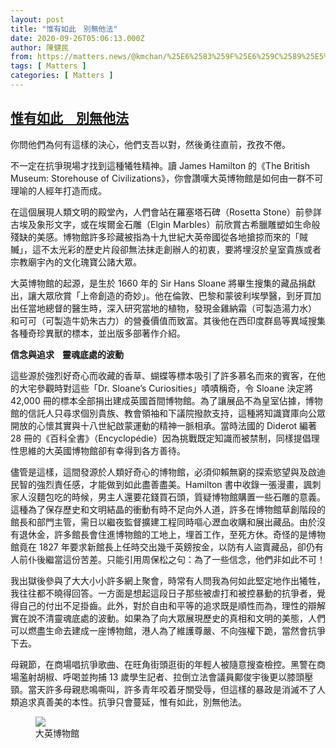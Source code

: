 ```yaml
---
layout: post
title: "惟有如此　別無他法"
date: 2020-09-26T05:06:13.000Z
author: 陳健民
from: https://matters.news/@kmchan/%25E6%2583%259F%25E6%259C%2589%25E5%25A6%2582%25E6%25AD%25A4-%25E5%2588%25A5%25E7%2584%25A1%25E4%25BB%2596%25E6%25B3%2595-bafyreicljrui2i6yom3kg3vyxbqaphvxkecvwdbwkk4ue6mtyjlucnmp7u
tags: [ Matters ]
categories: [ Matters ]
---
```

<!--1601096773000-->
[惟有如此　別無他法](https://matters.news/@kmchan/%25E6%2583%259F%25E6%259C%2589%25E5%25A6%2582%25E6%25AD%25A4-%25E5%2588%25A5%25E7%2584%25A1%25E4%25BB%2596%25E6%25B3%2595-bafyreicljrui2i6yom3kg3vyxbqaphvxkecvwdbwkk4ue6mtyjlucnmp7u)
------

<div>
<p>你問他們為何有這樣的決心，他們支吾以對，然後勇往直前，孜孜不倦。</p><p>不一定在抗爭現場才找到這種犧牲精神。讀 James Hamilton 的《The British Museum: Storehouse of Civilizations》，你會讚嘆大英博物館是如何由一群不可理喻的人經年打造而成。</p><p>在這個展現人類文明的殿堂內，人們會站在羅塞塔石碑（Rosetta Stone）前參詳古埃及象形文字，或在埃爾金石雕（Elgin Marbles）前欣賞古希臘雕塑如生命般殘缺的美感。博物館許多珍藏被指為十九世紀大英帝國從各地搶掠而來的「賊贓」，這不太光彩的歷史片段卻無法抹走創辦人的初衷，要將埋沒於皇室貴族或者宗教廟宇內的文化瑰寶公諸大眾。</p><p>大英博物館的起源，是生於 1660 年的 Sir Hans Sloane 將畢生搜集的藏品捐獻出，讓大眾欣賞「上帝創造的奇妙」。他在倫敦、巴黎和蒙彼利埃學醫，到牙買加出任當地總督的醫生時，深入研究當地的植物，發現金雞納霜（可製造湯力水） 和可可（可製造牛奶朱古力）的營養價值而致富。其後他在西印度群島等異域搜集各種奇珍異獸的標本，並出版多部著作介紹。</p><p><strong>信念與追求ㅤ靈魂底處的波動</strong></p><p>這些源於強烈好奇心而收藏的香草、蝴蝶等標本吸引了許多慕名而來的賓客，在他的大宅參觀時對這些「Dr. Sloane’s Curiosities」嘖嘖稱奇，令 Sloane 決定將 42,000 冊的標本全部捐出建成英國首間博物館。為了讓展品不為皇室佔據，博物館的信託人只尋求個別貴族、教會領袖和下議院撥款支持，這種將知識寶庫向公眾開放的心懷其實與十八世紀啟蒙運動的精神一脈相承。當時法國的 Diderot 編著 28 冊的《百科全書》（Encyclopédie）因為挑戰既定知識而被禁制，同樣提倡理性思維的大英國博物館卻有幸得到各方善待。</p><p>儘管是這樣，這間發源於人類好奇心的博物館，必須仰賴無窮的探索慾望與及啟迪民智的強烈責任感，才能做到如此盡善盡美。Hamilton 書中收錄一張漫畫，諷刺家人沒麵包吃的時候，男主人還要花錢買石頭，質疑博物館購置一些石雕的意義。這種為了保存歷史和文明結晶的衝動有時不足向外人道，許多在博物館草創階段的館長和部門主管，需日以繼夜監督擴建工程同時嘔心瀝血收購和展出藏品。由於沒有退休金，許多館長會住進博物館的工地上，埋首工作，至死方休。奇怪的是博物館竟在 1827 年要求新館長上任時交出幾千英鎊按金，以防有人盜賣藏品，卻仍有人前仆後繼當這份苦差。只能引用周保松之句：為了一些信念，他們非如此不可！</p><p>我出獄後參與了大大小小許多網上聚會，時常有人問我為何如此堅定地作出犧牲，我往往都不曉得回答。一方面是想起這段日子那些被虐打和被控暴動的抗爭者，覺得自己的付出不足掛齒。此外，對於自由和平等的追求既是順性而為，理性的辯解實在說不清靈魂底處的波動。如果為了向大眾展現歷史的真相和文明的美態，人們可以燃盡生命去建成一座博物館，港人為了維護尊嚴、不向強權下跪，當然會抗爭下去。</p><p>母親節，在商場唱抗爭歌曲、在旺角街頭逛街的年輕人被隨意搜查檢控。黑警在商場濫射胡椒、呼喝並拘捕 13 歲學生記者、拉倒立法會議員鄺俊宇後更以膝頭壓頸。當天許多母親悲鳴嘶叫，許多青年咬着牙關受辱，但這樣的暴政是消滅不了人類追求真善美的本性。抗爭只會蔓延，惟有如此，別無他法。</p><figure class="image">      <picture>        <source type="image/webp" media="(min-width: 768px)" srcset="https://assets.matters.news/processed/1080w/embed/f5ae437d-6e51-438c-ae7e-669a215c62e1.webp" onerror="this.srcset='https://assets.matters.news/embed/f5ae437d-6e51-438c-ae7e-669a215c62e1.jpeg'">        <source media="(min-width: 768px)" srcset="https://assets.matters.news/processed/1080w/embed/f5ae437d-6e51-438c-ae7e-669a215c62e1.jpeg" onerror="this.srcset='https://assets.matters.news/embed/f5ae437d-6e51-438c-ae7e-669a215c62e1.jpeg'">        <source type="image/webp" srcset="https://assets.matters.news/processed/540w/embed/f5ae437d-6e51-438c-ae7e-669a215c62e1.webp">        <img src="https://assets.matters.news/embed/f5ae437d-6e51-438c-ae7e-669a215c62e1.jpeg" srcset="https://assets.matters.news/processed/540w/embed/f5ae437d-6e51-438c-ae7e-669a215c62e1.jpeg" loading="lazy" referrerpolicy="no-referrer">      </picture>    <figcaption><span>大英博物館</span></figcaption></figure><p><br></p><p> </p>
</div>
